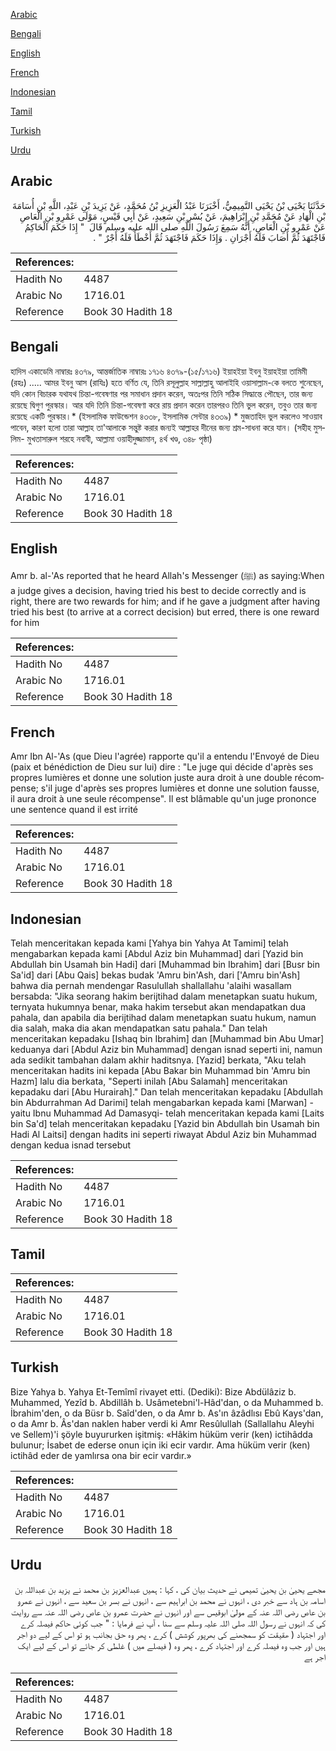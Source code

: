 [Arabic](#arabic)

[Bengali](#bengali)

[English](#english)

[French](#french)

[Indonesian](#indonesian)

[Tamil](#tamil)

[Turkish](#turkish)

[Urdu](#urdu)

## Arabic


<div dir="rtl" lang="ar" style={{fontSize:'larger',backgroundColor:'#f8f9fa',padding:20}}>
حَدَّثَنَا يَحْيَى بْنُ يَحْيَى التَّمِيمِيُّ، أَخْبَرَنَا عَبْدُ الْعَزِيزِ بْنُ مُحَمَّدٍ، عَنْ يَزِيدَ بْنِ عَبْدِ، اللَّهِ بْنِ أُسَامَةَ بْنِ الْهَادِ عَنْ مُحَمَّدِ بْنِ إِبْرَاهِيمَ، عَنْ بُسْرِ بْنِ سَعِيدٍ، عَنْ أَبِي قَيْسٍ، مَوْلَى عَمْرِو بْنِ الْعَاصِ عَنْ عَمْرِو بْنِ الْعَاصِ، أَنَّهُ سَمِعَ رَسُولَ اللَّهِ صلى الله عليه وسلم قَالَ ‏ "‏ إِذَا حَكَمَ الْحَاكِمُ فَاجْتَهَدَ ثُمَّ أَصَابَ فَلَهُ أَجْرَانِ ‏.‏ وَإِذَا حَكَمَ فَاجْتَهَدَ ثُمَّ أَخْطَأَ فَلَهُ أَجْرٌ ‏"‏ ‏.‏
</div>
<div style={{backgroundColor:'#f8f9fa',padding:20, marginBottom: 10}}><table> <thead> <tr> <th>References:</th> <th></th> </tr> </thead> <tbody><tr><td>Hadith No</td><td>4487</td></tr><tr><td>Arabic No</td><td>1716.01</td></tr><tr><td>Reference</td><td>Book 30 Hadith 18</td></tr></tbody></table></div>

## Bengali


<div dir="ltr" lang="bn" style={{fontSize:'larger',backgroundColor:'#f8f9fa',padding:20}}>
হাদিস একাডেমি নাম্বারঃ ৪৩৭৯, আন্তর্জাতিক নাম্বারঃ ১৭১৬ ৪৩৭৯-(১৫/১৭১৬) ইয়াহইয়া ইবনু ইয়াহইয়া তামিমী (রহঃ) ..... আমর ইবনু আস (রাযিঃ) হতে বর্ণিত যে, তিনি রসূলুল্লাহ সাল্লাল্লাহু আলাইহি ওয়াসাল্লাম-কে বলতে শুনেছেন, যদি কোন বিচারক যথাযথ চিন্তা-গবেষণার পর সমাধান প্রদান করেন, অতঃপর তিনি সঠিক সিদ্ধান্তে পৌছেন, তার জন্য রয়েছে দ্বিগুণ পুরস্কার। আর যদি তিনি চিন্তা-গবেষণা করে রায় প্রদান করেন তারপরও তিনি ভুল করেন, তবুও তার জন্য রয়েছে একটি পুরস্কার।* (ইসলামিক ফাউন্ডেশন ৪৩৩৮, ইসলামিক সেন্টার ৪৩৩৯) * মুজতাহিদ ভুল করলেও সাওয়াব পাবেন, কারণ হলো তারা আল্লাহ তা'আলাকে সন্তুষ্ট করার জন্যই আল্লাহর দীনের জন্য শ্রম-সাধনা করে যান। (সহীহ মুসলিম- মুখতাসারুল শরহে নবাবী, আল্লামা ওয়াহীদুজ্জামান, ৪র্থ খণ্ড, ৩৪৮ পৃষ্ঠা)
</div>
<div style={{backgroundColor:'#f8f9fa',padding:20, marginBottom: 10}}><table> <thead> <tr> <th>References:</th> <th></th> </tr> </thead> <tbody><tr><td>Hadith No</td><td>4487</td></tr><tr><td>Arabic No</td><td>1716.01</td></tr><tr><td>Reference</td><td>Book 30 Hadith 18</td></tr></tbody></table></div>

## English


<div dir="ltr" lang="en" style={{fontSize:'larger',backgroundColor:'#f8f9fa',padding:20}}>
Amr b. al-'As reported that he heard Allah's Messenger (ﷺ) as saying:When a judge gives a decision, having tried his best to decide correctly and is right, there are two rewards for him; and if he gave a judgment after having tried his best (to arrive at a correct decision) but erred, there is one reward for him
</div>
<div style={{backgroundColor:'#f8f9fa',padding:20, marginBottom: 10}}><table> <thead> <tr> <th>References:</th> <th></th> </tr> </thead> <tbody><tr><td>Hadith No</td><td>4487</td></tr><tr><td>Arabic No</td><td>1716.01</td></tr><tr><td>Reference</td><td>Book 30 Hadith 18</td></tr></tbody></table></div>

## French


<div dir="ltr" lang="fr" style={{fontSize:'larger',backgroundColor:'#f8f9fa',padding:20}}>
Amr Ibn Al-'As (que Dieu l'agrée) rapporte qu'il a entendu l'Envoyé de Dieu (paix et bénédiction de Dieu sur lui) dire : "Le juge qui décide d'après ses propres lumières et donne une solution juste aura droit à une double récompense; s'il juge d'après ses propres lumières et donne une solution fausse, il aura droit à une seule récompense". Il est blâmable qu'un juge prononce une sentence quand il est irrité
</div>
<div style={{backgroundColor:'#f8f9fa',padding:20, marginBottom: 10}}><table> <thead> <tr> <th>References:</th> <th></th> </tr> </thead> <tbody><tr><td>Hadith No</td><td>4487</td></tr><tr><td>Arabic No</td><td>1716.01</td></tr><tr><td>Reference</td><td>Book 30 Hadith 18</td></tr></tbody></table></div>

## Indonesian


<div dir="ltr" lang="id" style={{fontSize:'larger',backgroundColor:'#f8f9fa',padding:20}}>
Telah menceritakan kepada kami [Yahya bin Yahya At Tamimi] telah mengabarkan kepada kami [Abdul Aziz bin Muhammad] dari [Yazid bin Abdullah bin Usamah bin Hadi] dari [Muhammad bin Ibrahim] dari [Busr bin Sa'id] dari [Abu Qais] bekas budak 'Amru bin'Ash, dari ['Amru bin'Ash] bahwa dia pernah mendengar Rasulullah shallallahu 'alaihi wasallam bersabda: "Jika seorang hakim berijtihad dalam menetapkan suatu hukum, ternyata hukumnya benar, maka hakim tersebut akan mendapatkan dua pahala, dan apabila dia berijtihad dalam menetapkan suatu hukum, namun dia salah, maka dia akan mendapatkan satu pahala." Dan telah menceritakan kepadaku [Ishaq bin Ibrahim] dan [Muhammad bin Abu Umar] keduanya dari [Abdul Aziz bin Muhammad] dengan isnad seperti ini, namun ada sedikit tambahan dalam akhir haditsnya. [Yazid] berkata, "Aku telah menceritakan hadits ini kepada [Abu Bakar bin Muhammad bin 'Amru bin Hazm] lalu dia berkata, "Seperti inilah [Abu Salamah] menceritakan kepadaku dari [Abu Hurairah]." Dan telah menceritakan kepadaku [Abdullah bin Abdurrahman Ad Darimi] telah mengabarkan kepada kami [Marwan] -yaitu Ibnu Muhammad Ad Damasyqi- telah menceritakan kepada kami [Laits bin Sa'd] telah menceritakan kepadaku [Yazid bin Abdullah bin Usamah bin Hadi Al Laitsi] dengan hadits ini seperti riwayat Abdul Aziz bin Muhammad dengan kedua isnad tersebut
</div>
<div style={{backgroundColor:'#f8f9fa',padding:20, marginBottom: 10}}><table> <thead> <tr> <th>References:</th> <th></th> </tr> </thead> <tbody><tr><td>Hadith No</td><td>4487</td></tr><tr><td>Arabic No</td><td>1716.01</td></tr><tr><td>Reference</td><td>Book 30 Hadith 18</td></tr></tbody></table></div>

## Tamil


<div dir="ltr" lang="ta" style={{fontSize:'larger',backgroundColor:'#f8f9fa',padding:20}}>

</div>
<div style={{backgroundColor:'#f8f9fa',padding:20, marginBottom: 10}}><table> <thead> <tr> <th>References:</th> <th></th> </tr> </thead> <tbody><tr><td>Hadith No</td><td>4487</td></tr><tr><td>Arabic No</td><td>1716.01</td></tr><tr><td>Reference</td><td>Book 30 Hadith 18</td></tr></tbody></table></div>

## Turkish


<div dir="ltr" lang="tr" style={{fontSize:'larger',backgroundColor:'#f8f9fa',padding:20}}>
Bize Yahya b. Yahya Et-Temîmî rivayet etti. (Dediki): Bize Abdülâziz b. Muhammed, Yezîd b. Abdillâh b. Usâmetebni'l-Hâd'dan, o da Muhammed b. İbrahim'den, o da Büsr b. Saîd'den, o da Amr b. As'ın âzâdlısı Ebû Kays'dan, o da Amr b. Âs'dan naklen haber verdi ki Amr Resûlullah (Sallallahu Aleyhi ve Sellem)'i şöyle buyururken işitmiş: «Hâkim hüküm verir (ken) ictihâdda bulunur; İsabet de ederse onun için iki ecir vardır. Ama hüküm verir (ken) ictihâd eder de yamlırsa ona bir ecir vardır.»
</div>
<div style={{backgroundColor:'#f8f9fa',padding:20, marginBottom: 10}}><table> <thead> <tr> <th>References:</th> <th></th> </tr> </thead> <tbody><tr><td>Hadith No</td><td>4487</td></tr><tr><td>Arabic No</td><td>1716.01</td></tr><tr><td>Reference</td><td>Book 30 Hadith 18</td></tr></tbody></table></div>

## Urdu


<div dir="rtl" lang="ur" style={{fontSize:'larger',backgroundColor:'#f8f9fa',padding:20}}>
مجھے یحییٰ بن یحییٰ تمیمی نے حدیث بیان کی ، کہا : ہمیں عبدالعزیز بن محمد نے یزید بن عبداللہ بن اسامہ بن ہاد سے خبر دی ، انہوں نے محمد بن ابراہیم سے ، انہوں نے بسر بن سعید سے ، انہوں نے عمرو بن عاص رضی اللہ عنہ کے مولیٰ ابوقیس سے اور انہوں نے حضرت عمرو بن عاص رضی اللہ عنہ سے روایت کی کہ انہوں نے رسول اللہ صلی اللہ علیہ وسلم سے سنا ، آپ نے فرمایا : " جب کوئی حاکم فیصلہ کرے اور اجتہاد ( ھقیقت کو سمجھنے کی بھرپور کوشش ) کرے ، پھر وہ حق بجانب ہو تو اس کے لیے دو اجر ہیں اور جب وہ فیصلہ کرے اور اجتہاد کرے ، پھر وہ ( فیصلے میں ) غلطی کر جائے تو اس کے لیے ایک اجر ہے
</div>
<div style={{backgroundColor:'#f8f9fa',padding:20, marginBottom: 10}}><table> <thead> <tr> <th>References:</th> <th></th> </tr> </thead> <tbody><tr><td>Hadith No</td><td>4487</td></tr><tr><td>Arabic No</td><td>1716.01</td></tr><tr><td>Reference</td><td>Book 30 Hadith 18</td></tr></tbody></table></div>